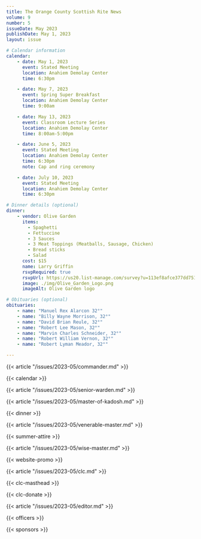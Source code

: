 ```yaml
---
title: The Orange County Scottish Rite News
volume: 9
number: 5
issueDate: May 2023
publishDate: May 1, 2023
layout: issue

# Calendar information
calendar:
    - date: May 1, 2023
      event: Stated Meeting
      location: Anahiem Demolay Center
      time: 6:30pm

    - date: May 7, 2023
      event: Spring Super Breakfast
      location: Anahiem Demolay Center
      time: 9:00am

    - date: May 13, 2023
      event: Classroom Lecture Series
      location: Anahiem Demolay Center
      time: 8:00am-5:00pm

    - date: June 5, 2023
      event: Stated Meeting
      location: Anahiem Demolay Center
      time: 6:30pm
      note: Cap and ring ceremony

    - date: July 10, 2023
      event: Stated Meeting
      location: Anahiem Demolay Center
      time: 6:30pm

# Dinner details (optional)
dinner:
    - vendor: Olive Garden
      items:
        - Spaghetti
        - Fettuccine
        - 3 Sauces
        - 3 Meat Toppings (Meatballs, Sausage, Chicken)
        - Bread sticks
        - Salad
      cost: $15
      name: Larry Griffin
      rsvpRequired: true
      rsvpUrl: https://us20.list-manage.com/survey?u=113ef8afce377dd751cdbb0ca&id=eff30434e4&attribution=false
      image: ./img/Olive_Garden_Logo.png
      imageAlt: Olive Garden logo

# Obituaries (optional)
obituaries:
    - name: "Manuel Rex Alarcon 32°"
    - name: "Billy Wayne Morrison, 32°"
    - name: "David Brian Reule, 32°"
    - name: "Robert Lee Mason, 32°"
    - name: "Marvin Charles Schneider, 32°"
    - name: "Robert William Vernon, 32°"
    - name: "Robert Lyman Meador, 32°"

---
```


{{< article "/issues/2023-05/commander.md" >}}

{{< calendar >}}

{{< article "/issues/2023-05/senior-warden.md" >}}

{{< article "/issues/2023-05/master-of-kadosh.md" >}}

{{< dinner >}}

{{< article "/issues/2023-05/venerable-master.md" >}}

{{< summer-attire >}}

<!-- {{< article "/issues/2023-04/senior-warden.md" >}} -->

{{< article "/issues/2023-05/wise-master.md" >}}

{{< website-promo >}}

{{< article "/issues/2023-05/clc.md" >}}

{{< clc-masthead >}}

{{< clc-donate >}}

{{< article "/issues/2023-05/editor.md" >}}

{{< officers >}}

{{< sponsors >}}
